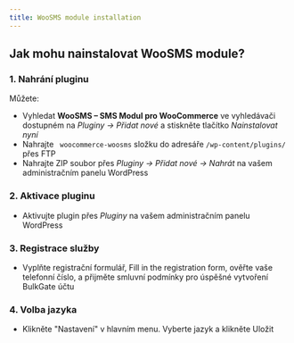 ```yaml
---
title: WooSMS module installation
---
```


## Jak mohu nainstalovat WooSMS module?
### 1. Nahrání pluginu
Můžete:
 * Vyhledat **WooSMS – SMS Modul pro WooCommerce** ve vyhledávači dostupném na *Pluginy -> Přidat nové* a stiskněte tlačítko *Nainstalovat nyní*
 * Nahrajte ` woocommerce-woosms` složku do adresáře `/wp-content/plugins/` přes FTP
 * Nahrajte ZIP soubor přes *Pluginy -> Přidat nové -> Nahrát* na vašem administračním panelu WordPress
 
### 2. Aktivace pluginu
 * Aktivujte plugin přes *Pluginy* na vašem administračním panelu WordPress
 
### 3. Registrace služby
 * Vyplňte registrační formulář, Fill in the registration form, ověřte vaše telefonní číslo, a přijměte smluvní podmínky pro úspěšné vytvoření BulkGate účtu
 
### 4. Volba jazyka
 * Klikněte "Nastavení" v hlavním menu. Vyberte jazyk a klikněte Uložit
